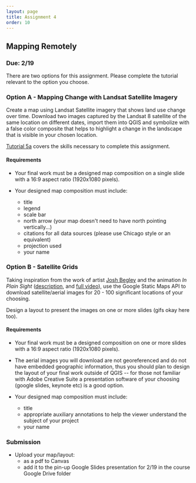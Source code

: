 ```yaml
---
layout: page
title: Assignment 4
order: 10
---
```


## Mapping Remotely

### Due: 2/19

There are two options for this assignment. Please complete the tutorial relevant to the option you choose. 

### Option A - Mapping Change with Landsat Satellite Imagery

Create a map using Landsat Satellite imagery that shows land use change over time. Download two images captured by the Landsat 8 satellite of the same location on different dates, import them into QGIS and symbolize with a false color composite that helps to highlight a change in the landscape that is visible in your chosen location.

[Tutorial 5a](/methods-in-spatial-research-sp2021/tutorials/tutorial05/) covers the skills necessary to complete this assignment.

#### Requirements 

- Your final work must be a designed map composition on a single slide with a 16:9 aspect ratio (1920x1080 pixels).

- Your designed map composition must include:
  - title
  - legend
  - scale bar
  - north arrow (your map doesn't need to have north pointing vertically...)
  - citations for all data sources (please use Chicago style or an equivalent)
  - projection used
  - your name  

### Option B - Satellite Grids

Taking inspiration from the work of artist [Josh Begley](https://joshbegley.com/) and the animation *In Plain Sight* ([description](https://c4sr.columbia.edu/projects/plain-sight), and [full video](https://vimeo.com/290575503)), use the Google Static Maps API to download satellite/aerial images for 20 - 100 significant locations of your choosing.  

Design a layout to present the images on one or more slides (gifs okay here too).

#### Requirements 

- Your final work must be a designed  composition on one or more slides with a 16:9 aspect ratio (1920x1080 pixels).
- The aerial images you will download are not georeferenced and do not have embedded geographic information, thus you should plan to design the layout of your final work outside of QGIS -- for those not familiar with Adobe Creative Suite a presentation software of your choosing (google slides, keynote etc) is a good option.

- Your designed map composition must include:
  - title
  - appropriate auxiliary annotations to help the viewer understand the subject of your project
  - your name


### Submission

- Upload your map/layout:
  - as a pdf to Canvas
  - add it to the pin-up Google Slides presentation for 2/19 in the course Google Drive folder
